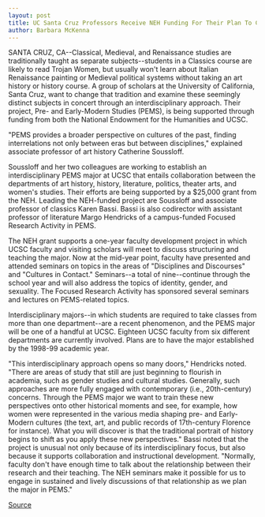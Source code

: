 ```yaml
---
layout: post
title: UC Santa Cruz Professors Receive NEH Funding For Their Plan To Create A New Approach To The "Classics"
author: Barbara McKenna
---
```


SANTA CRUZ, CA--Classical, Medieval, and Renaissance studies are  traditionally taught as separate subjects--students in a Classics course are  likely to read Trojan Women, but usually won't learn about Italian  Renaissance painting or Medieval political systems without taking an art  history or history course. A group of scholars at the University of  California, Santa Cruz, want to change that tradition and examine these  seemingly distinct subjects in concert through an interdisciplinary  approach. Their project, Pre- and Early-Modern Studies (PEMS), is being  supported through funding from both the National Endowment for the  Humanities and UCSC.

"PEMS provides a broader perspective on cultures of the past, finding  interrelations not only between eras but between disciplines," explained  associate professor of art history Catherine Soussloff.

Soussloff and her two colleagues are working to establish an  interdisciplinary PEMS major at UCSC that entails collaboration between the  departments of art history, history, literature, politics, theater arts, and  women's studies. Their efforts are being supported by a $25,000 grant from  the NEH. Leading the NEH-funded project are Soussloff and associate  professor of classics Karen Bassi. Bassi is also codirector with assistant  professor of literature Margo Hendricks of a campus-funded Focused  Research Activity in PEMS.

The NEH grant supports a one-year faculty development project in  which UCSC faculty and visiting scholars will meet to discuss structuring  and teaching the major. Now at the mid-year point, faculty have presented  and attended seminars on topics in the areas of "Disciplines and Discourses"  and "Cultures in Contact." Seminars--a total of nine--continue through the  school year and will also address the topics of identity, gender, and  sexuality. The Focused Research Activity has sponsored several seminars  and lectures on PEMS-related topics.

Interdisciplinary majors--in which students are required to take  classes from more than one department--are a recent phenomenon, and the  PEMS major will be one of a handful at UCSC. Eighteen UCSC faculty from six  different departments are currently involved. Plans are to have the major  established by the 1998-99 academic year.

"This interdisciplinary approach opens so many doors," Hendricks  noted. "There are areas of study that still are just beginning to flourish in  academia, such as gender studies and cultural studies. Generally, such  approaches are more fully engaged with contemporary (i.e., 20th-century)  concerns. Through the PEMS major we want to train these new perspectives  onto other historical moments and see, for example, how women were  represented in the various media shaping pre- and Early-Modern cultures  (the text, art, and public records of 17th-century Florence for instance).  What you will discover is that the traditional portrait of history begins to  shift as you apply these new perspectives."  Bassi noted that the project is unusual not only because of its  interdisciplinary focus, but also because it supports collaboration and  instructional development. "Normally, faculty don't have enough time to talk  about the relationship between their research and their teaching. The NEH  seminars make it possible for us to engage in sustained and lively  discussions of that relationship as we plan the major in PEMS."

[Source](http://www1.ucsc.edu/news_events/press_releases/archive/96-97/03-97/032097-UCSC_professors_rec.html "Permalink to 032097-UCSC_professors_rec")
